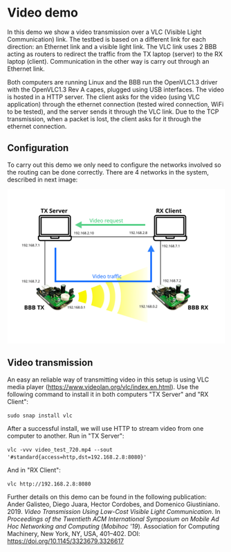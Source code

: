 # Video demo

In this demo we show a video transmission over a VLC (Visible Light Communication) link. The
testbed is based on a different link for each direction: an Ethernet link and a visible light link. 
The VLC link uses 2 BBB acting as routers to redirect the traffic from the TX
laptop (server) to the RX laptop (client). Communication in the other way is carry out through
an Ethernet link.

Both computers are running Linux and the BBB run the OpenVLC1.3 driver with the
OpenVLC1.3 Rev A capes, plugged using USB interfaces.
The video is hosted in a HTTP server. The client asks for the video (using VLC application)
through the ethernet connection (tested wired connection, WiFi to be tested), and the server
sends it through the VLC link. Due to the TCP transmission, when a packet is lost, the client
asks for it through the ethernet connection.

## Configuration

To carry out this demo we only need to configure the networks involved so the routing can be done correctly.
There are 4 networks in the system, described in next image:

![Video Demo Network](videoDemo_network.svg)

## Video transmission

An easy an reliable way of transmitting video in this setup is using VLC media player 
(https://www.videolan.org/vlc/index.en.html). Use the following command to install 
it in both computers "TX Server" and "RX Client":

``
sudo snap install vlc
``

After a successful install, we will use HTTP to stream video from one computer to another. Run in "TX Server":

``
vlc -vvv video_test_720.mp4 --sout '#standard{access=http,dst=192.168.2.8:8080}'
``

And in "RX Client":

``
vlc http://192.168.2.8:8080
``

Further details on this demo can be found in the following publication: 
Ander Galisteo, Diego Juara, Hector Cordobes, and Domenico Giustiniano. 2019. _Video Transmission Using Low-Cost Visible Light Communication_. In <i>Proceedings of the Twentieth ACM International Symposium on Mobile Ad Hoc Networking and Computing</i> (<i>Mobihoc '19</i>). Association for Computing Machinery, New York, NY, USA, 401–402. DOI: https://doi.org/10.1145/3323679.3326617

